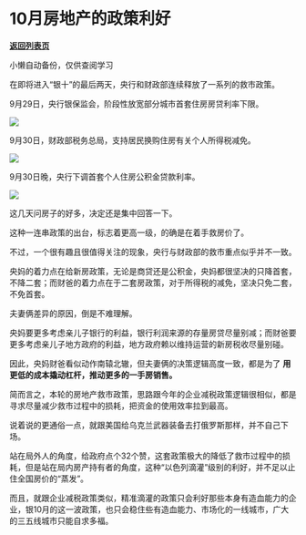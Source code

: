 # 10月房地产的政策利好

[**返回列表页**](/gzh/政事堂2019)

小懒自动备份，仅供查阅学习

在即将进入“银十”的最后两天，央行和财政部连续释放了一系列的救市政策。  

9月29日，央行银保监会，阶段性放宽部分城市首套住房房贷利率下限。  

![](https://mmbiz.qpic.cn/mmbiz_jpg/rxhS23yu8cOx8tfQOziaY015NYiaKLrH1zTdEAgQ8jHoHyWmEsoEj4CfD8bWolpQx859sZmQ8iawkZlOnWicCiaBH4Q/640?wx_fmt=jpeg)

9月30日，财政部税务总局，支持居民换购住房有关个人所得税减免。  

![](https://mmbiz.qpic.cn/mmbiz_jpg/rxhS23yu8cOx8tfQOziaY015NYiaKLrH1z6RI5cpq4oicNuIWP5PhCeoO5ctDWiaTLutoB53uV7iaCJqOfnkkU1b0Pg/640?wx_fmt=jpeg)

9月30日晚，央行下调首套个人住房公积金贷款利率。

![](https://mmbiz.qpic.cn/mmbiz_jpg/rxhS23yu8cOx8tfQOziaY015NYiaKLrH1zvaC1DKA6CaCPPgE1kbILW8wSvGUkpuNEHX90zuFyp6q6c3kRLn6w8Q/640?wx_fmt=jpeg)

这几天问房子的好多，决定还是集中回答一下。

这种一连串政策的出台，标志着更高一级，的确是在着手救房价了。

不过，一个很有趣且很值得关注的现象，央行与财政部的救市重点似乎并不一致。

央妈的着力点在给新房政策，无论是商贷还是公积金，央妈都很坚决的只降首套，不降二套；而财爸的着力点在于二套房政策，对于所得税的减免，坚决只免二套，不免首套。

夫妻俩差异的原因，倒是不难理解。

央妈要更多考虑亲儿子银行的利益，银行利润来源的存量房贷尽量别减；而财爸要更多考虑亲儿子地方政府的利益，地方政府赖以维持运营的新房税收尽量别碰。

因此，央妈财爸看似动作南辕北辙，但夫妻俩的决策逻辑高度一致，都是为了 **用更低的成本撬动杠杆，推动更多的一手房销售。**

简而言之，本轮的房地产救市政策，思路跟今年的企业减税政策逻辑很相似，都是寻求尽量减少救市过程中的损耗，把资金的使用效率拉到最高。

说着说的更通俗一点，就跟美国给乌克兰武器装备去打俄罗斯那样，并不自己下场。  

站在局外人的角度，给政府点个32个赞，这套政策极大的降低了救市过程中的损耗，但是站在局内房产持有者的角度，这种“以色列滴灌”级别的利好，并不足以止住全国房价的“蒸发”。

而且，就跟企业减税政策类似，精准滴灌的政策只会利好那些本身有造血能力的企业，银10月的这一波政策，也只会稳住些有造血能力、市场化的一线城市，广大的三五线城市只能自求多福。

